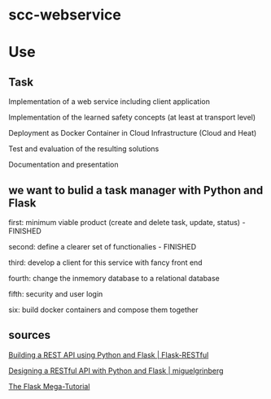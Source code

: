 # scc-webservice

# Use



## Task
Implementation of a web service including client application

Implementation of the learned safety concepts (at least at transport level)

Deployment as Docker Container in Cloud Infrastructure (Cloud and Heat)

Test and evaluation of the resulting solutions

Documentation and presentation

## we want to bulid a task manager with Python and Flask

first: minimum viable product (create and delete task, update, status) - FINISHED

second: define a clearer set of functionalies - FINISHED

third: develop a client for this service with fancy front end 

fourth: change the inmemory database to a relational database

fifth: security and user login

six: build docker containers and compose them together



           

## sources

[Building a REST API using Python and Flask | Flask-RESTful](https://www.youtube.com/watch?v=s_ht4AKnWZg)

[Designing a RESTful API with Python and Flask | miguelgrinberg](https://blog.miguelgrinberg.com/post/designing-a-restful-api-with-python-and-flask)

[The Flask Mega-Tutorial](https://blog.miguelgrinberg.com/post/the-flask-mega-tutorial-part-i-hello-world)
